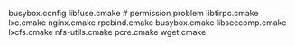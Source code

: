 busybox.config
libfuse.cmake # permission problem
libtirpc.cmake
lxc.cmake
nginx.cmake
rpcbind.cmake
busybox.cmake
libseccomp.cmake
lxcfs.cmake
nfs-utils.cmake
pcre.cmake
wget.cmake

